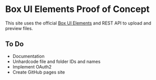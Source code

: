 # Box UI Elements Proof of Concept
This site uses the official [Box UI Elements](https://developer.box.com/guides/embed/ui-elements/) and REST API to upload and preview files.
## To Do
- Documentation
- Unhardcode file and folder IDs and names
- Implement OAuth2
- Create GitHub pages site
